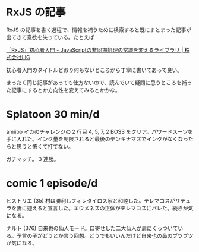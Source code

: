 # RxJS の記事

RxJS の記事を書く過程で、情報を補うために検索すると既にまとまった記事が出てきて意欲を失っている。たとえば

[「RxJS」初心者入門 - JavaScriptの非同期処理の常識を変えるライブラリ | 株式会社LIG](http://liginc.co.jp/web/js/151272)

初心者入門のタイトルどおり何もないところから丁寧に書いてあって良い。

まったく同じ記事があっても仕方ないので、読んでいて疑問に思うところを補った記事にするとか方向性を変えてみるとかかな。

# Splatoon 30 min/d

amiibo イカのチャレンジの 2 行目 4, 5, 7, 2 BOSS をクリア。パワードスーツを手に入れた。インク量を制限されると最後のデンキナマズでインクがなくなったらと思うと怖くて打てない。

ガチマッチ。 3 連勝。

# comic 1 episode/d

ヒストリエ (35) 村は勝利しフィレタイロス家と和睦した。テレマコスがサテュラを妻に迎えると宣言した。エウメネスの正体がテレマコスにバレた。続きが気になる。

ナルト (376) 自来也の仙人モード。口寄せした二大仙人が肩にくっついている。予言の子がどうとか言う回想。どうでもいいんだけど自来也の鼻のブツブツが気になる。
